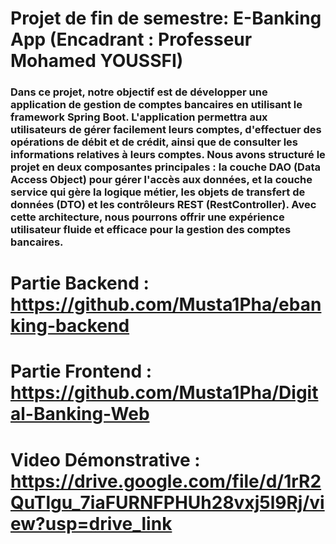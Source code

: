 # Projet de fin de semestre: E-Banking App (Encadrant : Professeur Mohamed YOUSSFI)

<h3>Dans ce projet, notre objectif est de développer une application de gestion de comptes bancaires en utilisant le framework Spring Boot. L'application permettra aux utilisateurs de gérer facilement leurs comptes, d'effectuer des opérations de débit et de crédit, ainsi que de consulter les informations relatives à leurs comptes. Nous avons structuré le projet en deux composantes principales : la couche DAO (Data Access Object) pour gérer l'accès aux données, et la couche service qui gère la logique métier, les objets de transfert de données (DTO) et les contrôleurs REST (RestController). Avec cette architecture, nous pourrons offrir une expérience utilisateur fluide et efficace pour la gestion des comptes bancaires.</h3>

# Partie Backend : https://github.com/Musta1Pha/ebanking-backend

# Partie Frontend : https://github.com/Musta1Pha/Digital-Banking-Web

# Video Démonstrative : https://drive.google.com/file/d/1rR2QuTlgu_7iaFURNFPHUh28vxj5l9Rj/view?usp=drive_link
